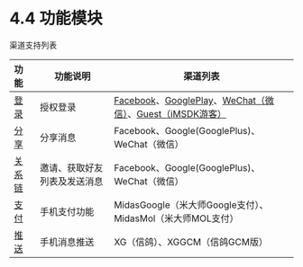 # 4.4 功能模块

渠道支持列表

| 功能 | 功能说明 | 渠道列表 |
| :-- | -- | -- | 
| [登录](login.md) | 授权登录 | [Facebook](../Channel/facebook.md)、[GooglePlay](../Channel/google.md)、[WeChat（微信）](../Channel/wechat.md)、[Guest（iMSDK游客）](../Channel/imsdk.md) |
| [分享](share.md) | 分享消息 | Facebook、Google(GooglePlus)、WeChat（微信） |
| [关系链](friend.md) | 邀请、获取好友列表及发送消息 | Facebook、Google(GooglePlus)、WeChat（微信） |
| [支付](pay.md) | 手机支付功能 | MidasGoogle（米大师Google支付）、MidasMol（米大师MOL支付） |
| [推送](push.md) | 手机消息推送 | XG（信鸽）、XGGCM（信鸽GCM版） |

